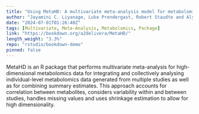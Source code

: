 ```yaml
---
title: "Using MetaHD: A multivariate meta-analysis model for metabolomics data"
author: "Jayamini C. Liyanage, Luke Prendergast, Robert Staudte and Alysha De Livera"
date: "2024-07-01T01:26:40Z"
tags: [Multivariate, Meta-Analysis, Metabolomics, Package]
link: "https://bookdown.org/a2delivera/MetaHD/"
length_weight: "3.3%"
repo: "rstudio/bookdown-demo"
pinned: false
---
```


MetaHD is an R package that performs multivariate meta-analysis for high-dimensional metabolomics data for integrating and collectively analysing individual-level metabolomics data generated from multiple studies as well as for combining summary estimates. This approach accounts for correlation between metabolites, considers variability within and between studies, handles missing values and uses shrinkage estimation to allow for high dimensionality.
